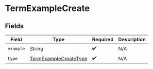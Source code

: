 # TermExampleCreate


## Fields

| Field                                                                 | Type                                                                  | Required                                                              | Description                                                           |
| --------------------------------------------------------------------- | --------------------------------------------------------------------- | --------------------------------------------------------------------- | --------------------------------------------------------------------- |
| `example`                                                             | *String*                                                              | :heavy_check_mark:                                                    | N/A                                                                   |
| `type`                                                                | [TermExampleCreateType](../../models/shared/TermExampleCreateType.md) | :heavy_check_mark:                                                    | N/A                                                                   |